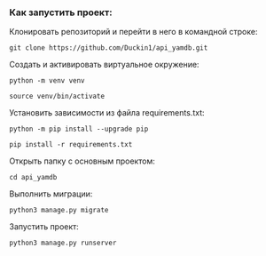 ### Как запустить проект:

Клонировать репозиторий и перейти в него в командной строке:

```
git clone https://github.com/Duckin1/api_yamdb.git
```

Cоздать и активировать виртуальное окружение:

```
python -m venv venv
```

```
source venv/bin/activate
```

Установить зависимости из файла requirements.txt:

```
python -m pip install --upgrade pip
```

```
pip install -r requirements.txt
```
Открыть папку с основным проектом:

```
cd api_yamdb
```

Выполнить миграции:

```
python3 manage.py migrate
```

Запустить проект:

```
python3 manage.py runserver
```